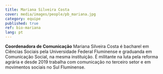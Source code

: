 ```yaml
---
title: Mariana Silveira Costa
cover: media/images/people/pb_mariana.jpg
category: equipe
published: true
ref: bio-mariana
lang: pt
---
```

**Coordenadora de Comunicação** Mariana Silveira Costa é bacharel em Ciências Sociais pela Universidade Federal Fluminense e graduanda em Comunicação Social, na mesma instituição. É militante na luta pela reforma agrária e desde 2019 trabalha com comunicação no terceiro setor e em movimentos sociais no Sul Fluminense.
